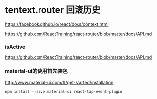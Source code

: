 # tentext.router 回滚历史
https://facebook.github.io/react/docs/context.html

https://github.com/ReactTraining/react-router/blob/master/docs/API.md

### isActive
https://github.com/ReactTraining/react-router/blob/master/docs/API.md

### material-ui的使用首先装包
http://www.material-ui.com/#/get-started/installation

```
npm install --save material-ui react-tap-event-plugin
```
